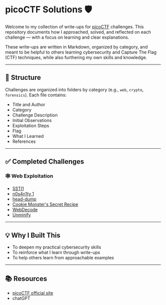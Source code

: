 # picoCTF Solutions 🛡️

Welcome to my collection of write-ups for [picoCTF](https://picoctf.org/) challenges. This repository documents how I approached, solved, and reflected on each challenge — with a focus on learning and clear explanations.

These write-ups are written in Markdown, organized by category, and meant to be helpful to others learning cybersecurity and Capture The Flag (CTF) techniques, while also furthering my own skills and knowledge.

---

## 📁 Structure

Challenges are organized into folders by category (e.g., `web`, `crypto`, `forensics`). Each file contains:

- Title and Author
- Category
- Challenge Description 
- Initial Observations
- Exploitation Steps
- Flag  
- What I Learned  
- References

---

## ✅ Completed Challenges

### 🕸️ Web Exploitation
- [SSTI1](WebExploitation/SSTI1.md)
- [n0s4n1ty 1](WebExploitation/n0s4n1ty1.md)
- [head-dump](WebExploitation/head-dump.md)
- [Cookie Monster's Secret Recipe](WebExploitation/CookieMonster'sSecretRecipe.md)
- [WebDecode](WebExploitation/WebDecode.md)
- [Unminify](WebExploitation/Unminify.md)
<!-- Add more links as you go -->

---

## 💡 Why I Built This
- To deepen my practical cybersecurity skills
- To reinforce what I learn through write-ups
- To help others learn from approachable examples

---

## 📚 Resources
- [picoCTF official site](https://picoctf.org/)
- chatGPT
